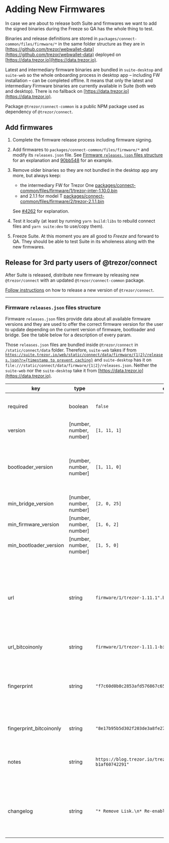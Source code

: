 # Adding New Firmwares

In case we are about to release both Suite and firmwares we want to add the signed binaries during the Freeze so QA has the whole thing to test.

Binaries and release definitions are stored in `packages/connect-common/files/firmware/*` in the same folder structure as they are in [https://github.com/trezor/webwallet-data](https://github.com/trezor/webwallet-data) deployed on [https://data.trezor.io](https://data.trezor.io).

Latest and intermediary firmware binaries are bundled in `suite-desktop` and `suite-web` so the whole onboarding process in desktop app – including FW installation – can be completed offline. It means that only the latest and intermediary Firmware binaries are currently available in Suite (both web and desktop). There is no fallback on [https://data.trezor.io](https://data.trezor.io).

Package `@trezor/connect-common` is a public NPM package used as dependency of `@trezor/connect`.

## Add firmwares

1. Complete the firmware release process including firmware signing.

1. Add firmwares to `packages/connect-common/files/firmware/*` and modify its `releases.json` file. See [Firmware `releases.json` files structure](#firmware-releasesjson-files-structure) for an explanation and [90bb548](https://github.com/trezor/trezor-suite/commit/90bb548aec06c9b4816c9a87b2ffa5fcade99f29) for an example.

1. Remove older binaries so they are not bundled in the desktop app any more, but always keep:

    - the intermediary FW for Trezor One [packages/connect-common/files/firmware/1/trezor-inter-1.10.0.bin](https://github.com/trezor/trezor-suite/blob/develop/packages/connect-common/files/firmware/1/trezor-inter-1.10.0.bin)
    - and 2.1.1 for model T [packages/connect-common/files/firmware/2/trezor-2.1.1.bin](https://github.com/trezor/trezor-suite/blob/develop/packages/connect-common/files/firmware/2/trezor-2.1.1.bin)

    See [#4262](https://github.com/trezor/trezor-suite/issues/4262) for explanation.

1. Test it locally (at least by running `yarn build:libs` to rebuild connect files and `yarn suite:dev` to use/copy them).

1. Freeze Suite. At this moment you are all good to _Freeze_ and forward to QA. They should be able to test Suite in its wholeness along with the new firmwares.

## Release for 3rd party users of @trezor/connect

After Suite is released, distribute new firmware by releasing new `@trezor/connect` with an updated `@trezor/connect-common` package.

[Follow instructions](../packages/connect/deployment.md) on how to release a new version of `@trezor/connect`.

---

### Firmware `releases.json` files structure

Firmware `releases.json` files provide data about all available firmware versions and they are used to offer the correct firmware version for the user to update depending on the current version of firmware, bootloader and bridge. See the table below for a description of every param.

Those `releases.json` files are bundled inside `@trezor/connect` in `/static/connect/data` folder. Therefore, `suite-web` takes if from [`https://suite.trezor.io/web/static/connect/data/firmware/{1|2}/releases.json?r={timestamp to prevent caching}`](https://suite.trezor.io/web/static/connect/data/firmware/1/releases.json?r=1654786865680) and `suite-desktop` has it on `file:///static/connect/data/firmware/{1|2}/releases.json`. Neither the `suite-web` nor the `suite-desktop` take it from [https://data.trezor.io](https://data.trezor.io).

| key                     | type                     | example value                                                                     | description                                                                                                                                                                                                                                         |
| ----------------------- | ------------------------ | --------------------------------------------------------------------------------- | --------------------------------------------------------------------------------------------------------------------------------------------------------------------------------------------------------------------------------------------------- |
| required                | boolean                  | `false`                                                                           | If `true`, user will be forced to update older FW in order to continue using Suite.                                                                                                                                                                 |
| version                 | [number, number, number] | `[1, 11, 1]`                                                                      | Firmware version. Has to be unique.                                                                                                                                                                                                                 |
| bootloader_version      | [number, number, number] | `[1, 11, 0]`                                                                      | Bootloader version. If you are adding new firmwares, ask & verify if there is new BL included (by running it on the device and checking the version shown)                                                                                          |
| min_bridge_version      | [number, number, number] | `[2, 0, 25]`                                                                      | Minimal supported bridge version. See [getInfo](https://github.com/trezor/trezor-suite/blob/develop/packages/connect/src/data/firmwareInfo.ts/#L107) for the usage.                                                                                 |
| min_firmware_version    | [number, number, number] | `[1, 6, 2]`                                                                       | Minimal supported FW version. See [getInfo](https://github.com/trezor/trezor-suite/blob/develop/packages/connect/src/data/firmwareInfo.ts/#L107) for the usage.                                                                                     |
| min_bootloader_version  | [number, number, number] | `[1, 5, 0]`                                                                       | Minimal supported FW version. See [getInfo](https://github.com/trezor/trezor-suite/blob/develop/packages/connect/src/data/firmwareInfo.ts/#L107) for the usage.                                                                                     |
| url                     | string                   | `firmware/1/trezor-1.11.1".bin"`                                                  | Where to find the binary. Depends on the filename. While adding new FW, keep the structure, just update the version number. `suite-web` downloads binaries from [https://data.trezor.io](https://data.trezor.io), `suite-desktop` has them bundled. |
| url_bitcoinonly         | string                   | `firmware/1/trezor-1.11.1-bitcoinonly.bin"`                                       | Same as `url`, just for Bitcoin only FW.                                                                                                                                                                                                            |
| fingerprint             | string                   | `"f7c60d0b8c2853afd576867c6562aba5ea52bdc2ce34d0dbb8751f52867c3665"`              | Fingerprint of FW binary. Run `trezorctl firmware-update -f {path-to-the-bin}` to retrieve it (you don't have to confirm the update on device unless you want to). Look for `Firmware fingerprint:` row.                                            |
| fingerprint_bitcoinonly | string                   | `"8e17b95b5d302f203de3a8fe27959efd25e3d5140ac9b5e60412f1b3f624995d"`              | Same as `fingerprint`, just for Bitcoin only FW.                                                                                                                                                                                                    |
| notes                   | string                   | `https://blog.trezor.io/trezor-suite-and-firmware-updates-may-2022-b1af60742291"` | Link to blog with info about the changes in this FW version. You could find it on [internal Notion page for the release](https://www.notion.so/satoshilabs/Release-process-499d6feadc74426fb7b0bffb7effd444) even before it's published.            |
| changelog               | string                   | `"* Remove Lisk.\n* Re-enabled Firo support."`                                    | Short description of main changes, displayed to the user on FW update page. Split lines by `*` sign. You can find it on [internal Notion page for the release](https://www.notion.so/satoshilabs/Release-process-499d6feadc74426fb7b0bffb7effd444). |
